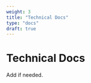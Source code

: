 ```yaml
---
weight: 3
title: "Technical Docs"
type: "docs"
draft: true
---
```


# Technical Docs

Add if needed.
